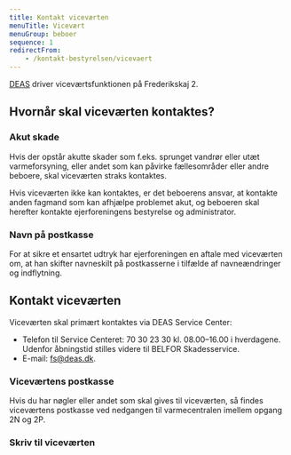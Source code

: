 ```yaml
---
title: Kontakt viceværten
menuTitle: Vicevært
menuGroup: beboer
sequence: 1
redirectFrom:
    - /kontakt-bestyrelsen/vicevaert
---
```

[DEAS](https://deas.dk/) driver viceværtsfunktionen på Frederikskaj&nbsp;2.

## Hvornår skal viceværten kontaktes?

### Akut skade

Hvis der opstår akutte skader som f.eks. sprunget vandrør eller utæt varmeforsyning, eller andet som kan påvirke fællesområder eller andre beboere, skal viceværten straks kontaktes.

Hvis viceværten ikke kan kontaktes, er det beboerens ansvar, at kontakte anden fagmand som kan afhjælpe problemet akut, og beboeren skal herefter kontakte ejerforeningens bestyrelse og administrator.

### Navn på postkasse

For at sikre et ensartet udtryk har ejerforeningen en aftale med viceværten om, at han skifter navneskilt på postkasserne i tilfælde af navneændringer og indflytning.

## Kontakt viceværten

Viceværten skal primært kontaktes via DEAS Service Center:

- Telefon til Service Centeret: 70&nbsp;30&nbsp;23&nbsp;30 kl. 08.00&ndash;16.00 i hverdagene. Udenfor åbningstid stilles videre til BELFOR Skadesservice.
- E-mail: fs@deas.dk.

### Viceværtens postkasse

Hvis du har nøgler eller andet som skal gives til viceværten, så findes viceværtens postkasse ved nedgangen til varmecentralen imellem opgang 2N og&nbsp;2P.

### Skriv til viceværten

<ContactForm type='vicevaert' buttonLabel="Send besked">
    <TextInput label="Fulde navn" name="name" required inputProps={{maxlength: 100}} />
    <ApartmentSelect allApartments={true} />
    <TextInput label="E-mail" name="email" type="email" required inputProps={{maxlength: 100}} />
    <TextInput label="Telefonnummer" name="phone" type="tel" required inputProps={{maxlength: 100}} />
    <TextInput label="Emne" name="subject" required inputProps={{maxlength: 200}} />
    <TextInput label="Besked" name="message" required multiline inputProps={{maxlength: 5000}} />
</ContactForm>
